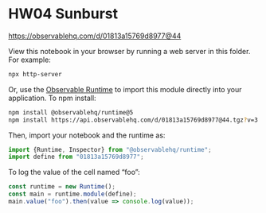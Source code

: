 # HW04 Sunburst

https://observablehq.com/d/01813a15769d8977@44

View this notebook in your browser by running a web server in this folder. For
example:

~~~sh
npx http-server
~~~

Or, use the [Observable Runtime](https://github.com/observablehq/runtime) to
import this module directly into your application. To npm install:

~~~sh
npm install @observablehq/runtime@5
npm install https://api.observablehq.com/d/01813a15769d8977@44.tgz?v=3
~~~

Then, import your notebook and the runtime as:

~~~js
import {Runtime, Inspector} from "@observablehq/runtime";
import define from "01813a15769d8977";
~~~

To log the value of the cell named “foo”:

~~~js
const runtime = new Runtime();
const main = runtime.module(define);
main.value("foo").then(value => console.log(value));
~~~
